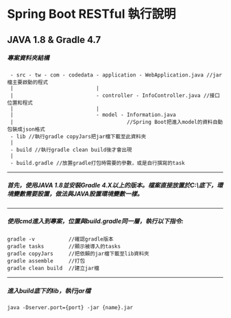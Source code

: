 # Spring Boot RESTful 執行說明
JAVA 1.8 & Gradle 4.7
---
##### 專案資料夾結構
     - src - tw - com - codedata - application - WebApplication.java //jar檔主要啟動的程式
     |                           |
     |                           - controller - InfoController.java //接口位置和程式
     |                           |
     |                           - model - Information.java
     |                                     //Spring Boot把進入model的資料自動包裝成json格式
     - lib //執行gradle copyJars把jar檔下載至此資料夾
     |
     - build //執行gradle clean build後才會出現
     |
     - build.gradle //放置gradle打包時需要的參數，或是自行撰寫的task
---
##### 首先，使用JAVA 1.8並安裝Gradle 4.X以上的版本。檔案直接放置於C:\底下，環境變數需要設置，做法與JAVA設置環境變數一樣。
---
##### 使用cmd進入到專案，位置與build.gradle同一層，執行以下指令:
    gradle -v           //確認gradle版本
    gradle tasks        //顯示被導入的tasks
    gradle copyJars     //把依賴的jar檔下載至lib資料夾
    gradle assemble     //打包
    gradle clean build  //建立jar檔
---
##### 進入build底下的lib，執行jar檔
    java -Dserver.port={port} -jar {name}.jar